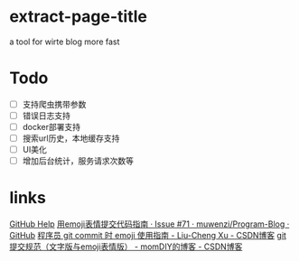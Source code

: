 # extract-page-title
a tool for wirte blog more fast


# Todo

- [ ] 支持爬虫携带参数
- [ ] 错误日志支持
- [ ] docker部署支持
- [ ] 搜索url历史，本地缓存支持
- [ ] UI美化
- [ ] 增加后台统计，服务请求次数等

# links
[GitHub Help](https://help.github.com/categories/writing-on-github/)
[用emoji表情提交代码指南 · Issue #71 · muwenzi/Program-Blog · GitHub](https://github.com/muwenzi/Program-Blog/issues/71)
[程序员 git commit 时 emoji 使用指南 - Liu-Cheng Xu - CSDN博客](https://blog.csdn.net/simple_the_best/article/details/53320275)
[git提交规范（文字版与emoji表情版） - momDIY的博客 - CSDN博客](https://blog.csdn.net/momDIY/article/details/80507684)